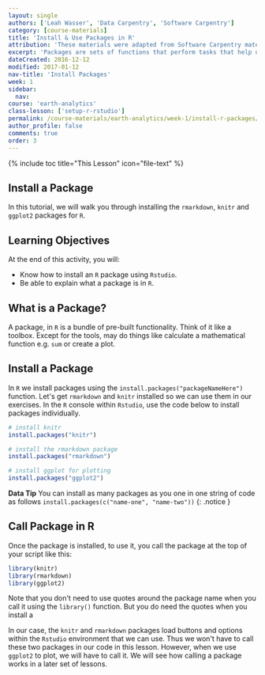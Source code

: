 ```yaml
---
layout: single
authors: ['Leah Wasser', 'Data Carpentry', 'Software Carpentry']
category: [course-materials]
title: 'Install & Use Packages in R'
attribution: 'These materials were adapted from Software Carpentry materials by Earth Lab.'
excerpt: 'Packages are sets of functions that perform tasks that help us work with various data structures in R. This tutorial walks you through installing and loading R packages R in RStudio.'
dateCreated: 2016-12-12
modified: 2017-01-12
nav-title: 'Install Packages'
week: 1
sidebar:
  nav:
course: 'earth-analytics'
class-lesson: ['setup-r-rstudio']
permalink: /course-materials/earth-analytics/week-1/install-r-packages/
author_profile: false
comments: true
order: 3
---
```

{% include toc title="This Lesson" icon="file-text" %}


##  Install a Package

In this tutorial, we will walk you through installing the `rmarkdown`, `knitr`
and `ggplot2` packages for `R`.


<div class='notice--success' markdown="1">

## <i class="fa fa-graduation-cap" aria-hidden="true"></i> Learning Objectives
At the end of this activity, you will:

* Know how to install an `R` package using `Rstudio`.
* Be able to explain what a package is in `R`.

</div>

## What is a Package?

A package, in `R` is a bundle of pre-built functionality. Think of it like a
toolbox. Except for the tools, may do things like calculate a mathematical function
e.g. `sum` or create a plot.

## Install a Package

In `R` we install packages using the `install.packages("packageNameHere")` function. Let's get
`rmarkdown` and `knitr` installed so we can use them in our exercises. In the `R`
console within `Rstudio`, use the code below to install packages individually.


```r
# install knitr
install.packages("knitr")

# install the rmarkdown package
install.packages("rmarkdown")

# install ggplot for plotting
install.packages("ggplot2")
```

<i class="fa fa-star"></i> **Data Tip** You can install as many packages as you one in one string of code as follows
`install.packages(c("name-one", "name-two"))`
{: .notice }

## Call Package in R

Once the package is installed, to use it, you call the package at the top of
your script like this:

```r
library(knitr)
library(rmarkdown)
library(ggplot2)

```
Note that you don't need to use quotes around the package name when you call it
using the `library()` function. But you do need the quotes when you install a


In our case, the `knitr` and `rmarkdown` packages load buttons and options within
the `Rstudio` environment that we can use. Thus we won't have to call these two
packages in our code in this lesson. However, when we use `ggplot2` to plot,
we will have to call it. We will see how calling a package works in a later set
of lessons.
